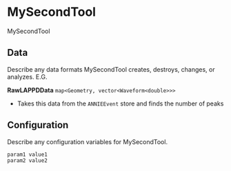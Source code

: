 # MySecondTool

MySecondTool

## Data

Describe any data formats MySecondTool creates, destroys, changes, or analyzes. E.G.

**RawLAPPDData** `map<Geometry, vector<Waveform<double>>>`
* Takes this data from the `ANNIEEvent` store and finds the number of peaks


## Configuration

Describe any configuration variables for MySecondTool.

```
param1 value1
param2 value2
```
